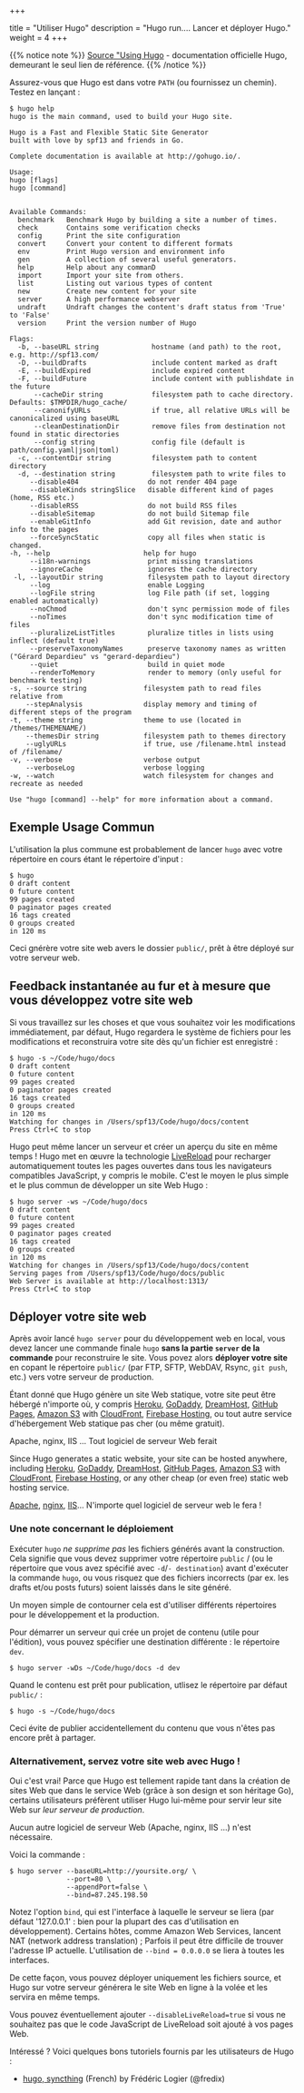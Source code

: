 +++

title = "Utiliser Hugo"
description = "Hugo run.... Lancer et déployer Hugo."
weight = 4
+++

{{% notice note %}}
[Source "Using Hugo](http://gohugo.io/overview/usage/ "Permalink vers Hugo - Using Hugo") - documentation officielle Hugo, demeurant le seul lien de référence.
{{% /notice %}}

Assurez-vous que Hugo est dans votre `PATH` (ou fournissez un chemin). Testez en lançant :

    
    $ hugo help
    hugo is the main command, used to build your Hugo site.
    
    Hugo is a Fast and Flexible Static Site Generator
    built with love by spf13 and friends in Go.
    
    Complete documentation is available at http://gohugo.io/.
    
    Usage:
    hugo [flags]
    hugo [command]
    
    
    Available Commands:
      benchmark   Benchmark Hugo by building a site a number of times.
      check       Contains some verification checks
      config      Print the site configuration
      convert     Convert your content to different formats
      env         Print Hugo version and environment info
      gen         A collection of several useful generators.
      help        Help about any commanD
      import      Import your site from others.
      list        Listing out various types of content
      new         Create new content for your site
      server      A high performance webserver
      undraft     Undraft changes the content's draft status from 'True' to 'False'
      version     Print the version number of Hugo
      
    Flags:
      -b, --baseURL string             hostname (and path) to the root, e.g. http://spf13.com/
      -D, --buildDrafts                include content marked as draft
      -E, --buildExpired               include expired content
      -F, --buildFuture                include content with publishdate in the future
          --cacheDir string            filesystem path to cache directory. Defaults: $TMPDIR/hugo_cache/
          --canonifyURLs               if true, all relative URLs will be canonicalized using baseURL
          --cleanDestinationDir        remove files from destination not found in static directories
          --config string              config file (default is path/config.yaml|json|toml)
      -c, --contentDir string          filesystem path to content directory
      -d, --destination string         filesystem path to write files to
         --disable404                 do not render 404 page
         --disableKinds stringSlice   disable different kind of pages (home, RSS etc.)
         --disableRSS                 do not build RSS files
         --disableSitemap             do not build Sitemap file
         --enableGitInfo              add Git revision, date and author info to the pages
         --forceSyncStatic            copy all files when static is changed.
    -h, --help                       help for hugo
         --i18n-warnings              print missing translations
         --ignoreCache                ignores the cache directory
     -l, --layoutDir string           filesystem path to layout directory
         --log                        enable Logging
         --logFile string             log File path (if set, logging enabled automatically)
         --noChmod                    don't sync permission mode of files
         --noTimes                    don't sync modification time of files
         --pluralizeListTitles        pluralize titles in lists using inflect (default true)
         --preserveTaxonomyNames      preserve taxonomy names as written ("Gérard Depardieu" vs "gerard-depardieu")
         --quiet                      build in quiet mode
         --renderToMemory             render to memory (only useful for benchmark testing)
    -s, --source string              filesystem path to read files relative from
        --stepAnalysis               display memory and timing of different steps of the program
    -t, --theme string               theme to use (located in /themes/THEMENAME/)
        --themesDir string           filesystem path to themes directory
        --uglyURLs                   if true, use /filename.html instead of /filename/
    -v, --verbose                    verbose output
        --verboseLog                 verbose logging
    -w, --watch                      watch filesystem for changes and recreate as needed
    
    Use "hugo [command] --help" for more information about a command.
    

## Exemple Usage Commun

L'utilisation la plus commune est probablement de lancer `hugo` avec votre répertoire en cours étant le répertoire d'input :


    $ hugo
    0 draft content
    0 future content
    99 pages created
    0 paginator pages created
    16 tags created
    0 groups created
    in 120 ms
    

Ceci gnérère votre site web avers le dossier `public/`, prêt à être déployé sur votre serveur web.

## Feedback instantanée au fur et à mesure que vous développez votre site web

Si vous travaillez sur les choses et que vous souhaitez voir les modifications immédiatement, par défaut, Hugo regardera le système de fichiers pour les modifications et reconstruira votre site dès qu'un fichier est enregistré :

    $ hugo -s ~/Code/hugo/docs
    0 draft content
    0 future content
    99 pages created
    0 paginator pages created
    16 tags created
    0 groups created
    in 120 ms
    Watching for changes in /Users/spf13/Code/hugo/docs/content
    Press Ctrl+C to stop

Hugo peut même lancer un serveur et créer un aperçu du site en même temps ! Hugo met en œuvre la technologie [LiveReload](http://gohugo.io/extras/livereload/) pour recharger automatiquement toutes les pages ouvertes dans tous les navigateurs compatibles JavaScript, y compris le mobile. C'est le moyen le plus simple et le plus commun de développer un site Web Hugo :


    $ hugo server -ws ~/Code/hugo/docs
    0 draft content
    0 future content
    99 pages created
    0 paginator pages created
    16 tags created
    0 groups created
    in 120 ms
    Watching for changes in /Users/spf13/Code/hugo/docs/content
    Serving pages from /Users/spf13/Code/hugo/docs/public
    Web Server is available at http://localhost:1313/
    Press Ctrl+C to stop
    

## Déployer votre site web 

Après avoir lancé `hugo server` pour du développement web en local, vous devez lancer une commande finale  `hugo` **sans la partie `server` de la commande** pour reconstruire le site. Vous povez alors **déployer votre site** en copant le répertoire `public/` (par FTP, SFTP, WebDAV, Rsync, `git push`, etc.) vers votre serveur de production.

Étant donné que Hugo génère un site Web statique, votre site peut être hébergé n'importe où, y compris [Heroku](https://www.heroku.com/), [GoDaddy](https://www.godaddy.com/), [DreamHost](http://www.dreamhost.com/), [GitHub Pages](https://pages.github.com/), [Amazon S3](http://aws.amazon.com/s3/) with [CloudFront](http://aws.amazon.com/cloudfront/), [Firebase Hosting](https://firebase.google.com/docs/hosting/), ou tout autre service d'hébergement Web statique pas cher (ou même gratuit).

Apache, nginx, IIS ... Tout logiciel de serveur Web ferait

Since Hugo generates a static website, your site can be hosted anywhere, including [Heroku](https://www.heroku.com/), [GoDaddy](https://www.godaddy.com/), [DreamHost](http://www.dreamhost.com/), [GitHub Pages](https://pages.github.com/), [Amazon S3](http://aws.amazon.com/s3/) with [CloudFront](http://aws.amazon.com/cloudfront/), [Firebase Hosting](https://firebase.google.com/docs/hosting/), or any other cheap (or even free) static web hosting service.

[Apache](http://httpd.apache.org/), [nginx](http://nginx.org/), [IIS](http://www.iis.net/)… N'importe quel logiciel de serveur web le fera !


### Une note concernant le déploiement

Exécuter `hugo` *ne supprime pas* les fichiers générés avant la construction. Cela signifie que vous devez supprimer votre répertoire `public` / (ou le répertoire que vous avez spécifié avec `-d`/`- destination`) avant d'exécuter la commande `hugo`, ou vous risquez que des fichiers incorrects (par ex. les drafts et/ou posts futurs) soient laissés dans le site généré.

Un moyen simple de contourner cela est d'utiliser différents répertoires pour le développement et la production.

Pour démarrer un serveur qui crée un projet de contenu (utile pour l'édition), vous pouvez spécifier une destination différente : le répertoire `dev`.

    $ hugo server -wDs ~/Code/hugo/docs -d dev

Quand le contenu est prêt pour publication, utlisez le répertoire par défaut `public/` :

    $ hugo -s ~/Code/hugo/docs

Ceci évite de publier accidentellement du contenu que vous n'êtes pas encore prêt à partager.


### Alternativement, servez votre site web avec Hugo !

Oui c'est vrai! Parce que Hugo est tellement rapide tant dans la création de sites Web que dans le service Web (grâce à son design et son héritage Go), certains utilisateurs préfèrent utiliser Hugo lui-même pour servir leur site Web sur _leur serveur de production_.

Aucun autre logiciel de serveur Web (Apache, nginx, IIS ...) n'est nécessaire.

Voici la commande :
    
    $ hugo server --baseURL=http://yoursite.org/ \
                  --port=80 \
                  --appendPort=false \
                  --bind=87.245.198.50
 
 
Notez l'option `bind`, qui est l'interface à laquelle le serveur se liera (par défaut '127.0.0.1' : bien pour la plupart des cas d'utilisation en développement). Certains hôtes, comme Amazon Web Services,  lancent NAT (network address translation) ;  Parfois il peut être difficile de trouver l'adresse IP actuelle. L'utilisation de `--bind = 0.0.0.0` se liera à toutes les interfaces.

De cette façon, vous pouvez déployer uniquement les fichiers source, et Hugo sur votre serveur générera le site Web en ligne à la volée et les servira en même temps.

Vous pouvez éventuellement ajouter `--disableLiveReload=true` si vous ne souhaitez pas que le code JavaScript de LiveReload soit ajouté à vos pages Web.

Intéressé ? Voici quelques bons tutoriels fournis par les utilisateurs de Hugo :
  * [hugo, syncthing](http://fredix.xyz/2014/10/hugo-syncthing/) (French) by Frédéric Logier (@fredix)

